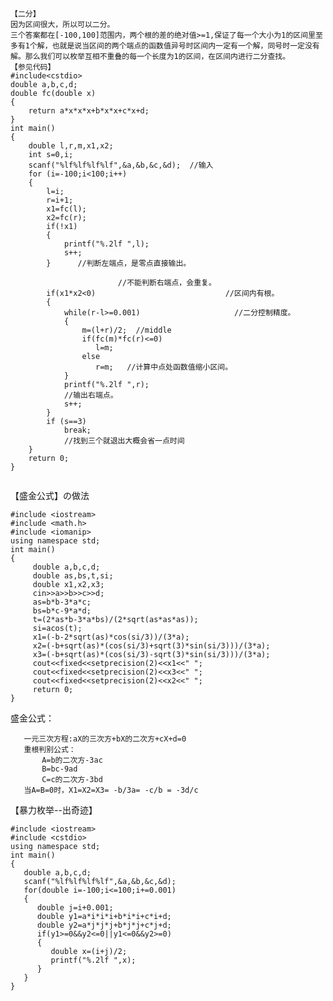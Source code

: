 <pre><code class="language-cpp" data-rendered-lang="cpp">
【二分】
因为区间很大，所以可以二分。
三个答案都在[<span class="hljs-number">-100</span>,<span class="hljs-number">100</span>]范围内，两个根的差的绝对值&gt;=<span class="hljs-number">1</span>,保证了每一个大小为<span class="hljs-number">1</span>的区间里至多有<span class="hljs-number">1</span>个解，也就是说当区间的两个端点的函数值异号时区间内一定有一个解，同号时一定没有解。那么我们可以枚举互相不重叠的每一个长度为<span class="hljs-number">1</span>的区间，在区间内进行二分查找。
【参见代码】
<span class="hljs-meta">#<span class="hljs-meta-keyword">include</span><span class="hljs-meta-string">&lt;cstdio&gt;</span></span>
<span class="hljs-keyword">double</span> a,b,c,d;
<span class="hljs-function"><span class="hljs-keyword">double</span> <span class="hljs-title">fc</span><span class="hljs-params">(<span class="hljs-keyword">double</span> x)</span>
</span>{
    <span class="hljs-keyword">return</span> a*x*x*x+b*x*x+c*x+d;
}
<span class="hljs-function"><span class="hljs-keyword">int</span> <span class="hljs-title">main</span><span class="hljs-params">()</span>
</span>{
    <span class="hljs-keyword">double</span> l,r,m,x1,x2;
    <span class="hljs-keyword">int</span> s=<span class="hljs-number">0</span>,i;
    <span class="hljs-built_in">scanf</span>(<span class="hljs-string">"%lf%lf%lf%lf"</span>,&amp;a,&amp;b,&amp;c,&amp;d);  <span class="hljs-comment">//输入</span>
    <span class="hljs-keyword">for</span> (i=<span class="hljs-number">-100</span>;i&lt;<span class="hljs-number">100</span>;i++)
    {
        l=i; 
        r=i+<span class="hljs-number">1</span>;
        x1=fc(l); 
        x2=fc(r);
        <span class="hljs-keyword">if</span>(!x1) 
        {
            <span class="hljs-built_in">printf</span>(<span class="hljs-string">"%.2lf "</span>,l); 
            s++;
        }      <span class="hljs-comment">//判断左端点，是零点直接输出。</span>
                        
                        <span class="hljs-comment">//不能判断右端点，会重复。</span>
        <span class="hljs-keyword">if</span>(x1*x2&lt;<span class="hljs-number">0</span>)                             <span class="hljs-comment">//区间内有根。</span>
        {
            <span class="hljs-keyword">while</span>(r-l&gt;=<span class="hljs-number">0.001</span>)                     <span class="hljs-comment">//二分控制精度。</span>
            {
                m=(l+r)/<span class="hljs-number">2</span>;  <span class="hljs-comment">//middle</span>
                <span class="hljs-keyword">if</span>(fc(m)*fc(r)&lt;=<span class="hljs-number">0</span>) 
                   l=m; 
                <span class="hljs-keyword">else</span> 
                   r=m;   <span class="hljs-comment">//计算中点处函数值缩小区间。</span>
            }
            <span class="hljs-built_in">printf</span>(<span class="hljs-string">"%.2lf "</span>,r);  
            <span class="hljs-comment">//输出右端点。</span>
            s++;
        }
        <span class="hljs-keyword">if</span> (s==<span class="hljs-number">3</span>) 
            <span class="hljs-keyword">break</span>;             
            <span class="hljs-comment">//找到三个就退出大概会省一点时间</span>
    }
    <span class="hljs-keyword">return</span> <span class="hljs-number">0</span>;
}

</code></pre>
<p>【盛金公式】の做法</p>
<pre><code class="language-cpp" data-rendered-lang="cpp"><span class="hljs-meta">#<span class="hljs-meta-keyword">include</span> <span class="hljs-meta-string">&lt;iostream&gt;</span></span>
<span class="hljs-meta">#<span class="hljs-meta-keyword">include</span> <span class="hljs-meta-string">&lt;math.h&gt;</span></span>
<span class="hljs-meta">#<span class="hljs-meta-keyword">include</span> <span class="hljs-meta-string">&lt;iomanip&gt;</span></span>
<span class="hljs-keyword">using</span> <span class="hljs-keyword">namespace</span> <span class="hljs-built_in">std</span>;
<span class="hljs-function"><span class="hljs-keyword">int</span> <span class="hljs-title">main</span><span class="hljs-params">()</span>
</span>{
     <span class="hljs-keyword">double</span> a,b,c,d;
     <span class="hljs-keyword">double</span> as,bs,t,si;
     <span class="hljs-keyword">double</span> x1,x2,x3;
     <span class="hljs-built_in">cin</span>&gt;&gt;a&gt;&gt;b&gt;&gt;c&gt;&gt;d;
     as=b*b<span class="hljs-number">-3</span>*a*c;
     bs=b*c<span class="hljs-number">-9</span>*a*d;
     t=(<span class="hljs-number">2</span>*as*b<span class="hljs-number">-3</span>*a*bs)/(<span class="hljs-number">2</span>*<span class="hljs-built_in">sqrt</span>(as*as*as));
     si=<span class="hljs-built_in">acos</span>(t);
     x1=(-b<span class="hljs-number">-2</span>*<span class="hljs-built_in">sqrt</span>(as)*<span class="hljs-built_in">cos</span>(si/<span class="hljs-number">3</span>))/(<span class="hljs-number">3</span>*a);
     x2=(-b+<span class="hljs-built_in">sqrt</span>(as)*(<span class="hljs-built_in">cos</span>(si/<span class="hljs-number">3</span>)+<span class="hljs-built_in">sqrt</span>(<span class="hljs-number">3</span>)*<span class="hljs-built_in">sin</span>(si/<span class="hljs-number">3</span>)))/(<span class="hljs-number">3</span>*a);
     x3=(-b+<span class="hljs-built_in">sqrt</span>(as)*(<span class="hljs-built_in">cos</span>(si/<span class="hljs-number">3</span>)-<span class="hljs-built_in">sqrt</span>(<span class="hljs-number">3</span>)*<span class="hljs-built_in">sin</span>(si/<span class="hljs-number">3</span>)))/(<span class="hljs-number">3</span>*a);
     <span class="hljs-built_in">cout</span>&lt;&lt;fixed&lt;&lt;setprecision(<span class="hljs-number">2</span>)&lt;&lt;x1&lt;&lt;<span class="hljs-string">" "</span>;
     <span class="hljs-built_in">cout</span>&lt;&lt;fixed&lt;&lt;setprecision(<span class="hljs-number">2</span>)&lt;&lt;x3&lt;&lt;<span class="hljs-string">" "</span>;
     <span class="hljs-built_in">cout</span>&lt;&lt;fixed&lt;&lt;setprecision(<span class="hljs-number">2</span>)&lt;&lt;x2&lt;&lt;<span class="hljs-string">" "</span>;
     <span class="hljs-keyword">return</span> <span class="hljs-number">0</span>;
}
</code></pre>
<p>盛金公式：</p>
<pre><code data-rendered-lang="routeros">   一元三次方程:aX的三次方+bX的二次方+cX+<span class="hljs-attribute">d</span>=0
   重根判别公式：
       <span class="hljs-attribute">A</span>=b的二次方-3ac
       <span class="hljs-attribute">B</span>=bc-9ad
       <span class="hljs-attribute">C</span>=c的二次方-3bd
   当<span class="hljs-attribute">A</span>=B=0时，X1=X2=X3= -b/3a= -c/b = -3d/c
</code></pre>
<p>【暴力枚举--出奇迹】</p>
<pre><code class="language-cpp" data-rendered-lang="cpp"><span class="hljs-meta">#<span class="hljs-meta-keyword">include</span> <span class="hljs-meta-string">&lt;iostream&gt;</span></span>
<span class="hljs-meta">#<span class="hljs-meta-keyword">include</span> <span class="hljs-meta-string">&lt;cstdio&gt;</span></span>
<span class="hljs-keyword">using</span> <span class="hljs-keyword">namespace</span> <span class="hljs-built_in">std</span>;
<span class="hljs-function"><span class="hljs-keyword">int</span> <span class="hljs-title">main</span><span class="hljs-params">()</span>
</span>{
   <span class="hljs-keyword">double</span> a,b,c,d;
   <span class="hljs-built_in">scanf</span>(<span class="hljs-string">"%lf%lf%lf%lf"</span>,&amp;a,&amp;b,&amp;c,&amp;d);
   <span class="hljs-keyword">for</span>(<span class="hljs-keyword">double</span> i=<span class="hljs-number">-100</span>;i&lt;=<span class="hljs-number">100</span>;i+=<span class="hljs-number">0.001</span>)
   {
      <span class="hljs-keyword">double</span> j=i+<span class="hljs-number">0.001</span>;
      <span class="hljs-keyword">double</span> y1=a*i*i*i+b*i*i+c*i+d;
      <span class="hljs-keyword">double</span> y2=a*j*j*j+b*j*j+c*j+d;
      <span class="hljs-keyword">if</span>(y1&gt;=<span class="hljs-number">0</span>&amp;&amp;y2&lt;=<span class="hljs-number">0</span>||y1&lt;=<span class="hljs-number">0</span>&amp;&amp;y2&gt;=<span class="hljs-number">0</span>)
      {
         <span class="hljs-keyword">double</span> x=(i+j)/<span class="hljs-number">2</span>;
         <span class="hljs-built_in">printf</span>(<span class="hljs-string">"%.2lf "</span>,x);
      }
   }
}
</code></pre>
